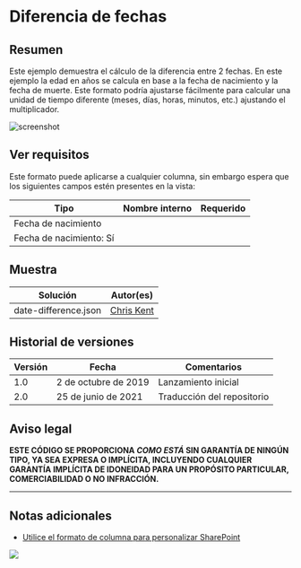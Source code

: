 # Diferencia de fechas

## Resumen
Este ejemplo demuestra el cálculo de la diferencia entre 2 fechas. En este ejemplo la edad en años se calcula en base a la fecha de nacimiento y la fecha de muerte. Este formato podría ajustarse fácilmente para calcular una unidad de tiempo diferente (meses, días, horas, minutos, etc.) ajustando el multiplicador.

![screenshot](./screenshot.png)


## Ver requisitos
Este formato puede aplicarse a cualquier columna, sin embargo espera que los siguientes campos estén presentes en la vista:

|Tipo|Nombre interno|Requerido
|---|---|:---:|
|Fecha de nacimiento
|Fecha de nacimiento: Sí

## Muestra

Solución|Autor(es)
--------|---------
date-difference.json | [Chris Kent](https://twitter.com/thechriskent)

## Historial de versiones

Versión|Fecha|Comentarios
-------|----|--------
1.0|2 de octubre de 2019|Lanzamiento inicial
2.0|25 de junio de 2021|Traducción del repositorio


## Aviso legal
**ESTE CÓDIGO SE PROPORCIONA *COMO ESTÁ* SIN GARANTÍA DE NINGÚN TIPO, YA SEA EXPRESA O IMPLÍCITA, INCLUYENDO CUALQUIER GARANTÍA IMPLÍCITA DE IDONEIDAD PARA UN PROPÓSITO PARTICULAR, COMERCIABILIDAD O NO INFRACCIÓN.**

---

## Notas adicionales

- [Utilice el formato de columna para personalizar SharePoint](https://docs.microsoft.com/en-us/sharepoint/dev/declarative-customization/column-formatting)

<img src="https://telemetry.sharepointpnp.com/sp-dev-list-formatting/column-samples/date-difference" />